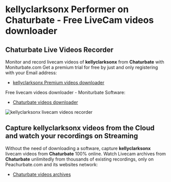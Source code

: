 # kellyclarksonx Performer on Chaturbate - Free LiveCam videos downloader

## Chaturbate Live Videos Recorder

Monitor and record livecam videos of **kellyclarksonx** from **Chaturbate** with Moniturbate.com
Get a premium trial for free by just and only registering with your Email address:
* [kellyclarksonx Premium videos downloader](https://moniturbate.com/request-demo-licence-key.html)

Free livecam videos downloader - Moniturbate Software:
* [Chaturbate videos downloader](https://moniturbate.com/moniturbate-download-software.html)

![kellyclarksonx livecam videos recorder](https://peachurnet.com/templates/moniturbate-software.png)


## Capture kellyclarksonx videos from the Cloud and watch your recordings on Streaming

Without the need of downloading a software, capture **kellyclarksonx** livecam videos from **Chaturbate** 100% online.
Watch Livecam archives from **Chaturbate** unlimitedly from thousands of existing recordings, only on Peachurbate.com and its websites network:
* [Chaturbate videos archives](https://peachurnet.com/)